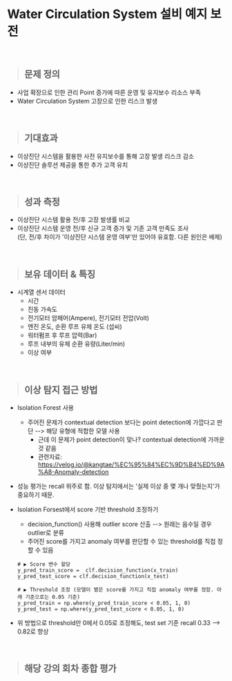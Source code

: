 # Water Circulation System 설비 예지 보전

</br>

> ## 문제 정의
- 사업 확장으로 인한 관리 Point 증가에 따른 운영 및 유지보수 리소스 부족
- Water Circulation System 고장으로 인한 리스크 발생 

</br>

> ## 기대효과
- 이상진단 시스템을 활용한 사전 유지보수를 통해 고장 발생 리스크 감소
- 이상진단 솔루션 제공을 통한 추가 고객 유치

</br>

> ## 성과 측정
- 이상진단 시스템 활용 전/후 고장 발생률 비교
- 이상진단 시스템 운영 전/후 신규 고객 증가 및 기존 고객 만족도 조사   
  (단, 전/후 차이가 '이상진단 시스템 운영 여부'만 있어야 유효함. 다른 원인은 배제)

</br>

> ## 보유 데이터 & 특징

* 시계열 센서 데이터
  - 시간
  - 진동 가속도
  - 전기모터 암페어(Ampere), 전기모터 전압(Volt)
  - 엔진 온도, 순환 루프 유체 온도 (섭씨)
  - 워터펌프 후 루프 압력(Bar)
  - 루프 내부의 유체 순환 유량(Liter/min)
  - 이상 여부


</br>

> ## 이상 탐지 접근 방법
- Isolation Forest 사용
  - 주어진 문제가 contextual detection 보다는 point detection에 가깝다고 판단 --> 해당 유형에 적합한 모델 사용
    - 근데 이 문제가 point detection이 맞나? contextual detection에 가까운 것 같음  
    - 관련자료: https://velog.io/@kangtae/%EC%95%84%EC%9D%B4%ED%9A%A8-Anomaly-detection  

- 성능 평가는 recall 위주로 함. 이상 탐지에서는 '실제 이상 중 몇 개나 맞췄는지'가 중요하기 때문.

- Isolation Forsest에서 score 기반 threshold 조정하기
  - decision_function() 사용해 outlier score 산출 --> 원래는 음수일 경우 outlier로 분류
  - 주어진 score를 가지고 anomaly 여부를 판단할 수 있는 threshold를 직접 정할 수 있음
  ~~~
  # ▶ Score 변수 할당
  y_pred_train_score =  clf.decision_function(x_train)
  y_pred_test_score = clf.decision_function(x_test)

  # ▶ Threshold 조정 (모델이 뱉은 score를 가지고 직접 anomaly 여부를 정함. 아래 기준으로는 0.05 기준)
  y_pred_train = np.where(y_pred_train_score < 0.05, 1, 0)
  y_pred_test = np.where(y_pred_test_score < 0.05, 1, 0)
  ~~~
 - 위 방법으로 threshold만 0에서 0.05로 조정해도, test set 기준 recall 0.33 --> 0.82로 향상
 
</br>

> ## 해당 강의 회차 종합 평가
